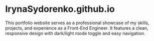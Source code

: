 # IrynaSydorenko.github.io
This portfolio website serves as a professional showcase of my skills, projects, and experience as a Front-End Engineer. It features a clean, responsive design with dark/light mode toggle and easy navigation.
